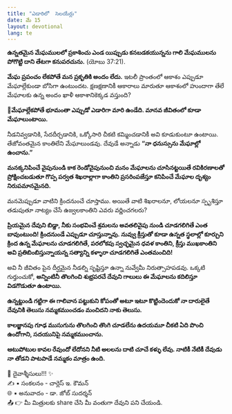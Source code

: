 ```yaml
---
title: "ఎడారిలో  సెలయేర్లు"
date: మే 15
layout: devotional
lang: te
---
```


**ఉన్నతమైన మేఘములలో ప్రకాశించు ఎండ యిప్పుడు కనబడకయున్నను గాలి మేఘములను పోగొట్టి దాని తేటగా కనుపరచును.** (యోబు 37:21). 

**మేఘ ప్రపంచం లేకపోతే మన ప్రకృతికి అందం లేదు.** ఇటలీ ప్రాంతంలో ఆకాశం ఎప్పుడూ మేఘాల్లేకుండా బోసిగా ఉంటుందట. క్షణక్షణానికీ ఆకారాలు మారుతూ ఆకాశంలో హుందాగా తేలే మేఘాలకు ఉన్న అందం ఖాళీ ఆకాశానికెక్కడ వస్తుంది? 

**📖మేఘాల్లేకపోతే భూమంతా ఎప్పుడో ఎడారిగా మారి ఉండేది. మానవ జీవితంలో కూడా మేఘాలుంటాయి.**

 నీడనివ్వడానికి, సేదదీర్చడానికి, ఒక్కోసారి చీకటి కమ్మించడానికీ అవి కూడుకుంటూ ఉంటాయి. తేజోవంతమైన కాంతిలేని మేఘాలుండవు. దేవుడే అన్నాడు **“నా ధనుస్సును మేఘాల్లో ఉంచాను.”**

**మనక్కనిపించే వైపునుండి కాక రెండోవైపునుంచి మనం మేఘాలను చూసినట్టయితే రవికిరణాలతో ప్రోక్షించబడుతూ గొప్ప పర్వత శిఖరాల్లాగా కాంతిని ప్రసరింపజేస్తూ కనిపించే మేఘాల దృశ్యం నిరుపమానమైనది.**

మనమెప్పుడూ వాటిని క్రిందనుంచే చూస్తాము. అయితే వాటి శిఖరాలనూ, లోయలనూ స్పృశిస్తూ తడుపుతూ నాట్యం చేసే ఉజ్వలకాంతిని ఎవరు వర్ణించగలరు?

**ప్రియమైన దేవుని బిడ్డా, నీకు సంభవించే శ్రమలను అవతలివైపు నుండి చూడగలిగితే ఎంత బావుంటుంది! క్రిందనుండే ఎప్పుడూ చూస్తున్నావు. నువ్వు క్రీస్తుతో కూడా ఉన్నత స్థలాల్లో కూర్చుని క్రింద ఉన్న మేఘాలను చూడగలిగితే, పరలోకపు స్వచ్ఛమైన ధవళ కాంతిని, క్రీస్తు ముఖకాంతిని అవి ప్రతిబింబిస్తున్నాయన్న సత్యాన్ని కళ్ళారా చూడగలిగితే ఎంతమంచిది!**

 అవి నీ జీవితం పైన దీర్ఘమైన నీడల్ని సృష్టిస్తూ ఉన్నా నువ్వేమీ నిరుత్సాహపడవు. ఒక్కటి గుర్తుంచుకో, **అన్నింటినీ తొలగించి శుభ్రపరచే దేవుని గాలులు ఈ మేఘాలను కదిలిస్తూ విడగొడుతూ ఉంటాయి.**

**ఉన్నట్టుండి గట్టిగా ఈ గాలివాన పట్టుకుని కోపంతో అటూ ఇటూ కొట్టిందెందుకో నా దారులైతే దేవునికి తెలుసు నమ్మకముంచడం మంచిదని నాకు తెలుసు.**

**కాలజ్జానపు గూఢ ముసుగును తొలగించి తొంగి చూడలేను ఉదయమూ చీకటి ఏది పొంచి ఉందోగాని, సదయునిపై నమ్మకముంచాను.**

**ఆటుపోటుల కావల రేవుందో లేదోనని నీటి అలలను దాటి చూచే కళ్ళు లేవు. నాటికీ నేటికీ దేవుడు నా తోడని పాటపాడే నమ్మకం మాత్రం ఉంది.**

<div class="blessing">🙏 <span class="bless-text">దైవాశ్శీసులు!!!</span> ✨</div>

<div class="credit">✍️ <span class="credit-text">▪ సంకలనం - చార్లెస్ ఇ. కౌమన్</span></div>
<div class="credit">🌐 <span class="credit-text">▪ అనువాదం - డా. జోబ్ సుదర్శన్</span></div>


<div class="share">📤 👉 <span class="share-text">మీ మిత్రులకు share చేసి మీ వంతుగా దేవుని పని చేయండి.</span></div>
